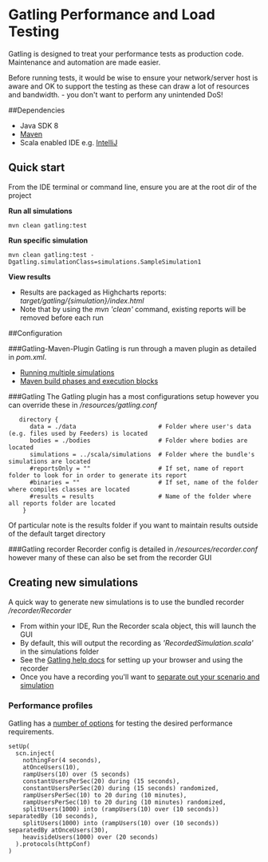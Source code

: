 # Gatling Performance and Load Testing
Gatling is designed to treat your performance tests as production code. Maintenance and automation are made easier.

Before running tests, it would be wise to ensure your network/server host is aware and OK to support the testing as
these can draw a lot of resources and bandwidth. - you don't want to perform any unintended DoS!

##Dependencies
* Java SDK 8
* [Maven](https://maven.apache.org/install.html)
* Scala enabled IDE e.g. [IntelliJ](https://www.jetbrains.com/idea/)

## Quick start
From the IDE terminal or command line, ensure you are at the root dir of the project

**Run all simulations**
```
mvn clean gatling:test
```
**Run specific simulation**
```
mvn clean gatling:test -Dgatling.simulationClass=simulations.SampleSimulation1

```
**View results**

* Results are packaged as Highcharts reports: _target/gatling/{simulation}/index.html_
* Note that by using the _mvn 'clean'_ command, existing reports will be removed before each run

##Configuration

###Gatling-Maven-Plugin
Gatling is run through a maven plugin as detailed in _pom.xml_. 

* [Running multiple simulations](https://gatling.io/docs/current/extensions/maven_plugin/#including-excluding-simulations-when-running-multiple-simulations)
* [Maven build phases and execution blocks](https://gatling.io/docs/current/extensions/maven_plugin/#running-the-plugin)

###Gatling
The Gatling plugin has a most configurations setup however you can override these in _/resources/gatling.conf_
```
   directory {
      data = ./data                       # Folder where user's data (e.g. files used by Feeders) is located
      bodies = ./bodies                   # Folder where bodies are located
      simulations = ../scala/simulations  # Folder where the bundle's simulations are located
      #reportsOnly = ""                   # If set, name of report folder to look for in order to generate its report
      #binaries = ""                      # If set, name of the folder where compiles classes are located
      #results = results                  # Name of the folder where all reports folder are located
    }
```
Of particular note is the results folder if you want to maintain results outside of the default target directory

###Gatling recorder
Recorder config is detailed in _/resources/recorder.conf_ however many of these can also be set from the recorder GUI

## Creating new simulations
A quick way to generate new simulations is to use the bundled recorder _/recorder/Recorder_
* From within your IDE, Run the Recorder scala object, this will launch the GUI
* By default, this will output the recording as _'RecordedSimulation.scala'_ in the simulations folder
* See the [Gatling help docs](https://gatling.io/docs/current/quickstart/#using-the-recorder) for setting up your browser and using the recorder
* Once you have a recording you'll want to [separate out your scenario and simulation](https://gatling.io/docs/current/advanced_tutorial/#step-01-isolate-processes)

### Performance profiles
Gatling has a [number of options](https://gatling.io/docs/current/general/simulation_setup/#injection) for testing the desired performance requirements.
```
setUp(
  scn.inject(
    nothingFor(4 seconds),
    atOnceUsers(10),
    rampUsers(10) over (5 seconds)
    constantUsersPerSec(20) during (15 seconds),
    constantUsersPerSec(20) during (15 seconds) randomized,
    rampUsersPerSec(10) to 20 during (10 minutes),
    rampUsersPerSec(10) to 20 during (10 minutes) randomized,
    splitUsers(1000) into (rampUsers(10) over (10 seconds)) separatedBy (10 seconds), 
    splitUsers(1000) into (rampUsers(10) over (10 seconds)) separatedBy atOnceUsers(30),
    heavisideUsers(1000) over (20 seconds) 
  ).protocols(httpConf)
)
```
